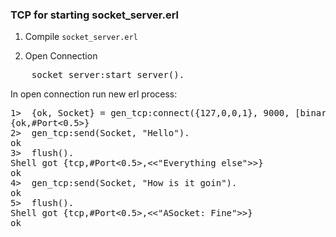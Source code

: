 ### TCP for starting socket_server.erl

1. Compile <code>socket_server.erl</code>

2. Open Connection
<pre>
	socket_server:start_server().
</pre>

In open connection run new erl process:
<pre>
1>	{ok, Socket} = gen_tcp:connect({127,0,0,1}, 9000, [binary, {active, true}]).
{ok,#Port<0.5>}
2>	gen_tcp:send(Socket, "Hello"). 
ok
3>	flush().
Shell got {tcp,#Port<0.5>,<<"Everything else">>}
ok
4>  gen_tcp:send(Socket, "How is it goin").
ok
5>  flush().
Shell got {tcp,#Port<0.5>,<<"ASocket: Fine">>}
ok
</pre>

